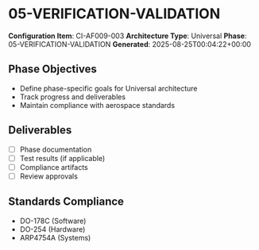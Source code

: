 # 05-VERIFICATION-VALIDATION

**Configuration Item**: CI-AF009-003
**Architecture Type**: Universal
**Phase**: 05-VERIFICATION-VALIDATION
**Generated**: 2025-08-25T00:04:22+00:00

## Phase Objectives
- Define phase-specific goals for Universal architecture
- Track progress and deliverables
- Maintain compliance with aerospace standards

## Deliverables
- [ ] Phase documentation
- [ ] Test results (if applicable)
- [ ] Compliance artifacts
- [ ] Review approvals

## Standards Compliance
- DO-178C (Software)
- DO-254 (Hardware)
- ARP4754A (Systems)
